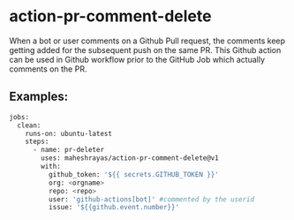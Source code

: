 # action-pr-comment-delete

When a bot or user comments on a Github Pull request, the comments keep getting added for the subsequent push on the same PR. This Github action can be used in Github workflow prior to the GitHub Job which actually comments on the PR.

## Examples:

```bash
jobs:
  clean:
    runs-on: ubuntu-latest
    steps:
      - name: pr-deleter
        uses: maheshrayas/action-pr-comment-delete@v1
        with:
          github_token: '${{ secrets.GITHUB_TOKEN }}'
          org: <orgname>
          repo: <repo>
          user: 'github-actions[bot]' #commented by the userid
          issue: '${{github.event.number}}'
```

